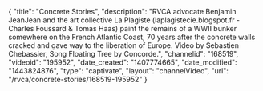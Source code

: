 {
    "title": "Concrete Stories",
    "description": "RVCA advocate Benjamin JeanJean and the art collective La Plagiste (laplagistecie.blogspot.fr - Charles Foussard & Tomas Haas) paint the remains of a WWII bunker somewhere on the French Atlantic Coast, 70 years after the concrete walls cracked and gave way to the liberation of Europe. Video by Sebastien Chebassier, Song Floating Tree by Concorde.",
    "channelid": "168519",
    "videoid": "195952",
    "date_created": "1407774665",
    "date_modified": "1443824876",
    "type": "captivate",
    "layout": "channelVideo",
    "url": "\/rvca\/concrete-stories\/168519-195952"
}